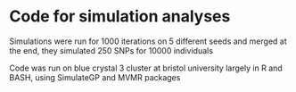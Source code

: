 # Code for simulation analyses

Simulations were run for 1000 iterations on 5 different seeds and merged at the end, they simulated 250 SNPs for 10000 individuals

Code was run on blue crystal 3 cluster at bristol university largely in R and BASH, using SimulateGP and MVMR packages